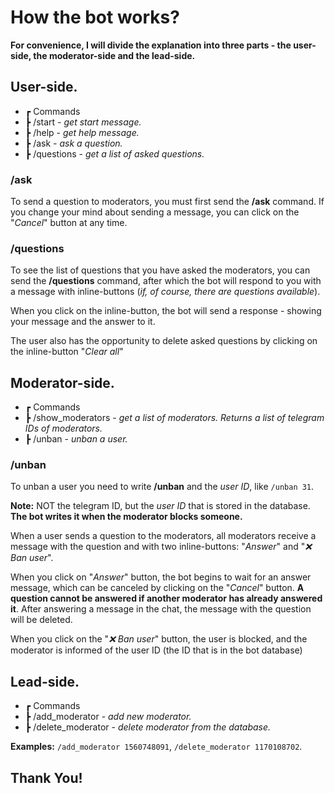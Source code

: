 # How the bot works?
**For convenience, I will divide the explanation into three parts - the user-side, the moderator-side and the lead-side.**
## User-side.
* ┏ Commands
* ┣  /start - *get start message.*
* ┣  /help - *get help message.*
* ┣  /ask - *ask a question.*
* ┣  /questions - *get a list of asked questions.*

### /ask
To send a question to moderators, you must first send the **/ask** command. If you change your mind about sending a message, you can click on the "*Cancel*" button at any time.
### /questions
To see the list of questions that you have asked the moderators, you can send the **/questions** command, after which the bot will respond to you with a message with inline-buttons (*if, of course, there are questions available*). 

When you click on the inline-button, the bot will send a response - showing your message and the answer to it.

The user also has the opportunity to delete asked questions by clicking on the inline-button "*Clear all*"

## Moderator-side.
* ┏ Commands
* ┣  /show_moderators - *get a list of moderators. Returns a list of telegram IDs of moderators.*
* ┣  /unban - *unban a user.*

### /unban
To unban a user you need to write **/unban** and the *user ID*, like `/unban 31`.

**Note:** NOT the telegram ID, but the *user ID* that is stored in the database. **The bot writes it when the moderator blocks someone.**

When a user sends a question to the moderators, all moderators receive a message with the question and with two inline-buttons:
"*Answer*" and "*❌ Ban user*". 

When you click on "*Answer*" button, the bot begins to wait for an answer message, which can be canceled by clicking on the "*Cancel*" button. **A question cannot be answered if another moderator has already answered it**. After answering a message in the chat, the message with the question will be deleted.

When you click on the "*❌ Ban user*" button, the user is blocked, and the moderator is informed of the user ID (the ID that is in the bot database)

## Lead-side.
* ┏ Commands
* ┣  /add_moderator - *add new moderator.*
* ┣  /delete_moderator - *delete moderator from the database.*

**Examples:** `/add_moderator 1560748091`, `/delete_moderator 1170108702`.

## Thank You!
